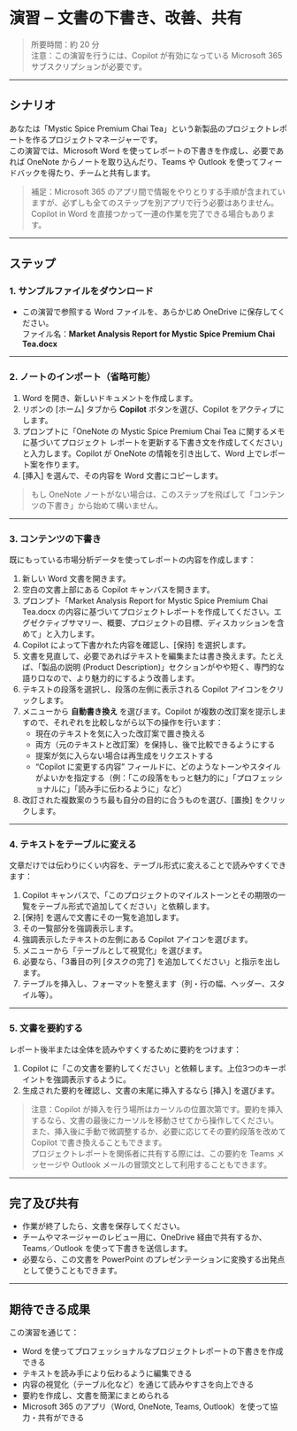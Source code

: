 # 演習 ‒ 文書の下書き、改善、共有

> 所要時間：約 20 分  
> 注意：この演習を行うには、Copilot が有効になっている Microsoft 365 サブスクリプションが必要です。

---

## シナリオ

あなたは「Mystic Spice Premium Chai Tea」という新製品のプロジェクトレポートを作るプロジェクトマネージャーです。  
この演習では、Microsoft Word を使ってレポートの下書きを作成し、必要であれば OneNote からノートを取り込んだり、Teams や Outlook を使ってフィードバックを得たり、チームと共有します。

> 補足：Microsoft 365 のアプリ間で情報をやりとりする手順が含まれていますが、必ずしも全てのステップを別アプリで行う必要はありません。Copilot in Word を直接つかって一連の作業を完了できる場合もあります。

---

## ステップ

### 1. サンプルファイルをダウンロード

- この演習で参照する Word ファイルを、あらかじめ OneDrive に保存してください。  
  ファイル名：**Market Analysis Report for Mystic Spice Premium Chai Tea.docx**

---

### 2. ノートのインポート（省略可能）

1. Word を開き、新しいドキュメントを作成します。  
2. リボンの [ホーム] タブから **Copilot** ボタンを選び、Copilot をアクティブにします。  
3. プロンプトに「OneNote の Mystic Spice Premium Chai Tea に関するメモに基づいてプロジェクト レポートを更新する下書き文を作成してください」と入力します。Copilot が OneNote の情報を引き出して、Word 上でレポート案を作ります。  
4. [挿入] を選んで、その内容を Word 文書にコピーします。  

> もし OneNote ノートがない場合は、このステップを飛ばして「コンテンツの下書き」から始めて構いません。

---

### 3. コンテンツの下書き

既にもっている市場分析データを使ってレポートの内容を作成します：

1. 新しい Word 文書を開きます。  
2. 空白の文書上部にある Copilot キャンバスを開きます。  
3. プロンプト「Market Analysis Report for Mystic Spice Premium Chai Tea.docx の内容に基づいてプロジェクトレポートを作成してください。エグゼクティブサマリー、概要、プロジェクトの目標、ディスカッションを含めて」と入力します。  
4. Copilot によって下書かれた内容を確認し、[保持] を選択します。  
5. 文書を見直して、必要であればテキストを編集または書き換えます。たとえば、「製品の説明 (Product Description)」セクションがやや短く、専門的な語り口なので、より魅力的にするよう改善します。  
6. テキストの段落を選択し、段落の左側に表示される Copilot アイコンをクリックします。  
7. メニューから **自動書き換え** を選びます。Copilot が複数の改訂案を提示しますので、それぞれを比較しながら以下の操作を行います：  
   - 現在のテキストを気に入った改訂案で置き換える  
   - 両方（元のテキストと改訂案）を保持し、後で比較できるようにする  
   - 提案が気に入らない場合は再生成をリクエストする  
   - “Copilot に変更する内容” フィールドに、どのようなトーンやスタイルがよいかを指定する（例：「この段落をもっと魅力的に」「プロフェッショナルに」「読み手に伝わるように」など）  
8. 改訂された複数案のうち最も自分の目的に合うものを選び、[置換] をクリックします。

---

### 4. テキストをテーブルに変える

文章だけでは伝わりにくい内容を、テーブル形式に変えることで読みやすくできます：

1. Copilot キャンバスで、「このプロジェクトのマイルストーンとその期限の一覧をテーブル形式で追加してください」と依頼します。  
2. [保持] を選んで文書にその一覧を追加します。  
3. その一覧部分を強調表示します。  
4. 強調表示したテキストの左側にある Copilot アイコンを選びます。  
5. メニューから「テーブルとして視覚化」を選びます。  
6. 必要なら、「3番目の列 [タスクの完了] を追加してください」と指示を出します。  
7. テーブルを挿入し、フォーマットを整えます（列・行の幅、ヘッダー、スタイル等）。

---

### 5. 文書を要約する

レポート後半または全体を読みやすくするために要約をつけます：

1. Copilot に「この文書を要約してください」と依頼します。上位3つのキーポイントを強調表示するように。  
2. 生成された要約を確認し、文書の末尾に挿入するなら [挿入] を選びます。

> 注意：Copilot が挿入を行う場所はカーソルの位置次第です。要約を挿入するなら、文書の最後にカーソルを移動させてから操作してください。  
> また、挿入後に手動で微調整するか、必要に応じてその要約段落を改めて Copilot で書き換えることもできます。  
> プロジェクトレポートを関係者に共有する際には、この要約を Teams メッセージや Outlook メールの冒頭文として利用することもできます。

---

## 完了及び共有

- 作業が終了したら、文書を保存してください。  
- チームやマネージャーのレビュー用に、OneDrive 経由で共有するか、Teams／Outlook を使って下書きを送信します。  
- 必要なら、この文書を PowerPoint のプレゼンテーションに変換する出発点として使うこともできます。

---

## 期待できる成果

この演習を通じて：

- Word を使ってプロフェッショナルなプロジェクトレポートの下書きを作成できる  
- テキストを読み手により伝わるように編集できる  
- 内容の視覚化（テーブル化など）を通じて読みやすさを向上できる  
- 要約を作成し、文書を簡潔にまとめられる  
- Microsoft 365 のアプリ（Word, OneNote, Teams, Outlook）を使って協力・共有ができる

